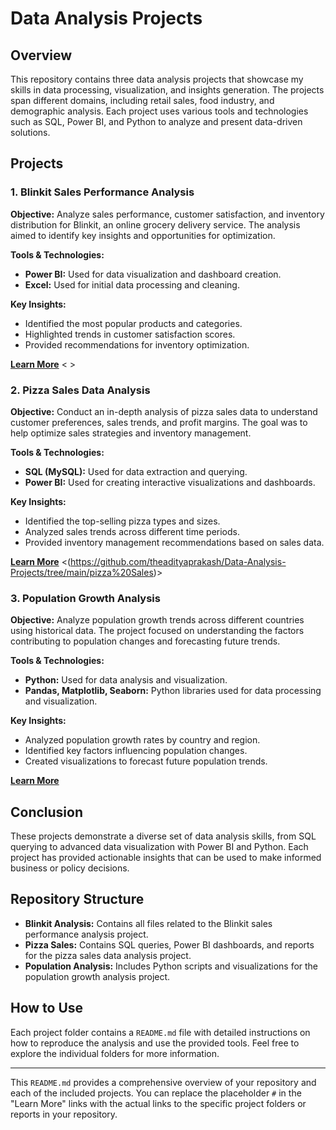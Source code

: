 # Data Analysis Projects

## Overview

This repository contains three data analysis projects that showcase my skills in data processing, visualization, and insights generation. The projects span different domains, including retail sales, food industry, and demographic analysis. Each project uses various tools and technologies such as SQL, Power BI, and Python to analyze and present data-driven solutions.

## Projects

### 1. Blinkit Sales Performance Analysis

**Objective:**
Analyze sales performance, customer satisfaction, and inventory distribution for Blinkit, an online grocery delivery service. The analysis aimed to identify key insights and opportunities for optimization.

**Tools & Technologies:**
- **Power BI:** Used for data visualization and dashboard creation.
- **Excel:** Used for initial data processing and cleaning.

**Key Insights:**
- Identified the most popular products and categories.
- Highlighted trends in customer satisfaction scores.
- Provided recommendations for inventory optimization.

[**Learn More**](#)  < [](https://github.com/theadityaprakash/Data-Analysis-Projects/tree/main/Blinkit%20Analysis)>

### 2. Pizza Sales Data Analysis

**Objective:**
Conduct an in-depth analysis of pizza sales data to understand customer preferences, sales trends, and profit margins. The goal was to help optimize sales strategies and inventory management.

**Tools & Technologies:**
- **SQL (MySQL):** Used for data extraction and querying.
- **Power BI:** Used for creating interactive visualizations and dashboards.

**Key Insights:**
- Identified the top-selling pizza types and sizes.
- Analyzed sales trends across different time periods.
- Provided inventory management recommendations based on sales data.

[**Learn More**](#)  <(https://github.com/theadityaprakash/Data-Analysis-Projects/tree/main/pizza%20Sales)>

### 3. Population Growth Analysis

**Objective:**
Analyze population growth trends across different countries using historical data. The project focused on understanding the factors contributing to population changes and forecasting future trends.

**Tools & Technologies:**
- **Python:** Used for data analysis and visualization.
- **Pandas, Matplotlib, Seaborn:** Python libraries used for data processing and visualization.

**Key Insights:**
- Analyzed population growth rates by country and region.
- Identified key factors influencing population changes.
- Created visualizations to forecast future population trends.

[**Learn More**](#)  <!--add link here -->

## Conclusion

These projects demonstrate a diverse set of data analysis skills, from SQL querying to advanced data visualization with Power BI and Python. Each project has provided actionable insights that can be used to make informed business or policy decisions.

## Repository Structure

- **Blinkit Analysis:** Contains all files related to the Blinkit sales performance analysis project.
- **Pizza Sales:** Contains SQL queries, Power BI dashboards, and reports for the pizza sales data analysis project.
- **Population Analysis:** Includes Python scripts and visualizations for the population growth analysis project.

## How to Use

Each project folder contains a `README.md` file with detailed instructions on how to reproduce the analysis and use the provided tools. Feel free to explore the individual folders for more information.

---

This `README.md` provides a comprehensive overview of your repository and each of the included projects. You can replace the placeholder `#` in the "Learn More" links with the actual links to the specific project folders or reports in your repository.
